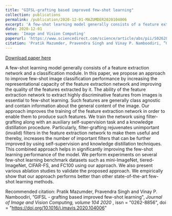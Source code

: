 ```yaml
---
title: "GIFSL-grafting based improved few-shot learning"
collection: publications
permalink: /publication/2020-12-01-MAZUMDER2020104006
excerpt: 'A few-shot learning model generally consists of a feature extraction network and a classification module. In this paper, we propose an approach to improve few-shot image classification performance by increasing the representational capacity of the feature extraction network and improving the quality of the features extracted by it. The ability of the feature extraction network to extract highly discriminative features from images is essential to few-shot learning. Such features are generally class agnostic and contain information about the general content of the image. Our approach improves the training of the feature extraction network in order to enable them to produce such features. We train the network using filter-grafting along with an auxiliary self-supervision task and a knowledge distillation procedure. Particularly, filter-grafting rejuvenates unimportant (invalid) filters in the feature extraction network to make them useful and thereby, increases the number of important filters that can be further improved by using self-supervision and knowledge distillation techniques. This combined approach helps in significantly improving the few-shot learning performance of the model. We perform experiments on several few-shot learning benchmark datasets such as mini-ImageNet, tiered-ImageNet, CIFAR-FS, and FC100 using our approach. We also present various ablation studies to validate the proposed approach. We empirically show that our approach performs better than other state-of-the-art few-shot learning methods.'
date: 2020-12-01
venue: 'Image and Vision Computing'
paperurl: 'https://www.sciencedirect.com/science/article/abs/pii/S0262885620301384'
citation: 'Pratik Mazumder, Pravendra Singh and Vinay P. Namboodiri, ”GIFSL - grafting based improved few-shot learning&quot;, <i> Journal of Image and Vision Computing, volume 104 2020 </i>, issn = &quot;0262-8856&quot;, doi = &quot;https://doi.org/10.1016/j.imavis.2020.104006&quot;'
---
```


<a href='https://www.sciencedirect.com/science/article/abs/pii/S0262885620301384'>Download paper here</a>

A few-shot learning model generally consists of a feature extraction network and a classification module. In this paper, we propose an approach to improve few-shot image classification performance by increasing the representational capacity of the feature extraction network and improving the quality of the features extracted by it. The ability of the feature extraction network to extract highly discriminative features from images is essential to few-shot learning. Such features are generally class agnostic and contain information about the general content of the image. Our approach improves the training of the feature extraction network in order to enable them to produce such features. We train the network using filter-grafting along with an auxiliary self-supervision task and a knowledge distillation procedure. Particularly, filter-grafting rejuvenates unimportant (invalid) filters in the feature extraction network to make them useful and thereby, increases the number of important filters that can be further improved by using self-supervision and knowledge distillation techniques. This combined approach helps in significantly improving the few-shot learning performance of the model. We perform experiments on several few-shot learning benchmark datasets such as mini-ImageNet, tiered-ImageNet, CIFAR-FS, and FC100 using our approach. We also present various ablation studies to validate the proposed approach. We empirically show that our approach performs better than other state-of-the-art few-shot learning methods.

Recommended citation: Pratik Mazumder, Pravendra Singh and Vinay P. Namboodiri, ”GIFSL - grafting based improved few-shot learning", <i> Journal of Image and Vision Computing, volume 104 2020 </i>, issn = "0262-8856", doi = "https://doi.org/10.1016/j.imavis.2020.104006"